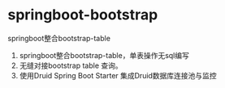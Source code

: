 # springboot-bootstrap
springboot整合bootstrap-table

  1. springboot整合bootstrap-table，单表操作无sql编写
  2. 无缝对接bootstrap table 查询。
  3. 使用Druid Spring Boot Starter 集成Druid数据库连接池与监控
  
